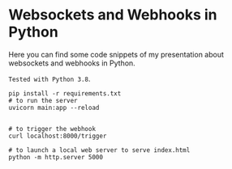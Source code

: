 # Websockets and Webhooks in Python

Here you can find some code snippets of my presentation about websockets and webhooks in Python.

`Tested with Python 3.8`.

```
pip install -r requirements.txt
# to run the server
uvicorn main:app --reload


# to trigger the webhook
curl localhost:8000/trigger

# to launch a local web server to serve index.html
python -m http.server 5000
```